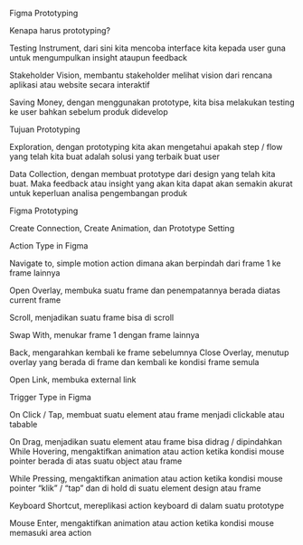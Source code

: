 

Figma Prototyping

Kenapa harus prototyping?

Testing Instrument, dari sini kita mencoba interface kita kepada user guna untuk mengumpulkan insight ataupun feedback

Stakeholder Vision, membantu stakeholder melihat vision dari rencana aplikasi atau website secara interaktif

Saving Money, dengan menggunakan prototype, kita bisa melakukan testing ke user bahkan sebelum produk didevelop

Tujuan Prototyping

Exploration, dengan prototyping kita akan mengetahui apakah step / flow yang telah kita buat adalah solusi yang terbaik buat user

Data Collection, dengan membuat prototype dari design yang telah kita buat. Maka feedback atau insight yang akan kita dapat akan semakin akurat untuk keperluan analisa pengembangan produk

Figma Prototyping

Create Connection, Create Animation, dan Prototype Setting

Action Type in Figma

Navigate to, simple motion action dimana akan berpindah dari frame 1 ke frame lainnya

Open Overlay, membuka suatu frame dan penempatannya berada diatas current frame

Scroll, menjadikan suatu frame bisa di scroll

Swap With, menukar frame 1 dengan frame lainnya

Back, mengarahkan kembali ke frame sebelumnya Close Overlay, menutup overlay yang berada di frame dan kembali ke kondisi frame semula

Open Link, membuka external link

Trigger Type in Figma

On Click / Tap, membuat suatu element atau frame menjadi clickable atau tabable

On Drag, menjadikan suatu element atau frame bisa didrag / dipindahkan While Hovering, mengaktifkan animation atau action ketika kondisi mouse pointer berada di atas suatu object atau frame

While Pressing, mengaktifkan animation atau action ketika kondisi mouse pointer “klik” / “tap” dan di hold di suatu element design atau frame

Keyboard Shortcut, mereplikasi action keyboard di dalam suatu prototype

Mouse Enter, mengaktifkan animation atau action ketika kondisi mouse memasuki area action
